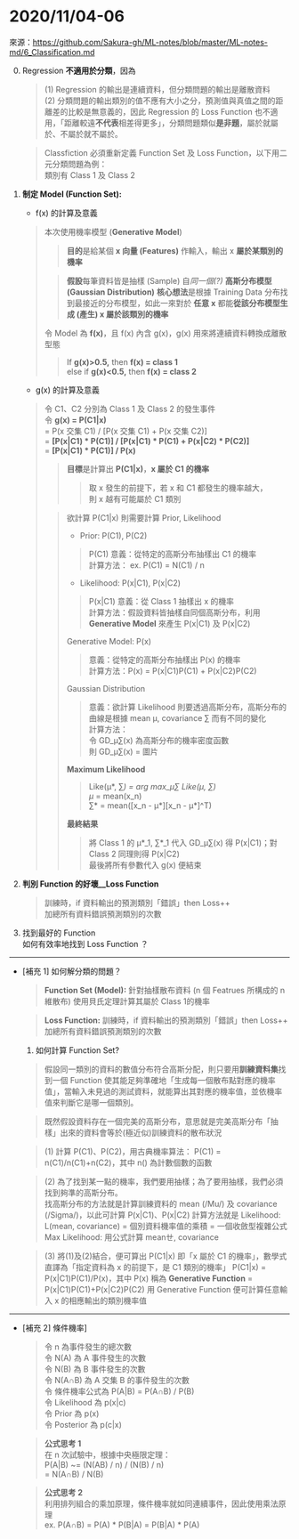 # 2020/11/04-06
來源：https://github.com/Sakura-gh/ML-notes/blob/master/ML-notes-md/6_Classification.md

0.  Regression <b>不適用於分類</b>，因為<br>
    > (1) Regression 的輸出是連續資料，但分類問題的輸出是離散資料<br>
    > (2) 分類問題的輸出類別的值不應有大小之分，預測值與真值之間的距離差的比較是無意義的，因此 Regression 的 Loss Function 也不適用，「距離較遠<b>不代表</b>相差得更多」，分類問題類似<b>是非題</b>，屬於就屬於、不屬於就不屬於。
    
    > Classfiction 必須重新定義 Function Set 及 Loss Function，以下用二元分類問題為例：<br>
    > 類別有 Class 1 及 Class 2
0.  <b>制定 Model (Function Set):</b><br>
    * f(x) 的計算及意義
    > 本次使用機率模型 (**Generative Model**)<br>
    >> **目的**是給某個 **x 向量 (Features)** 作輸入，輸出 x **屬於某類別的機率**
    >
    >> **假設**每筆資料皆是抽樣 (Sample) 自*同一個(?)* **高斯分布模型 (Gaussian Distribution)**
    >> **核心想法**是根據 Training Data 分布找到最接近的分布模型，如此一來對於 **任意 x** 都能**從該分布模型生成 (產生) x 屬於該類別的機率**
    >
    > 令 Model 為 <b>f(x)</b>，且 f(x) 內含 g(x)，g(x) 用來將連續資料轉換成離散型態</b><br>
    >> If <b>g(x)>0.5,</b> then <b>f(x) = class 1</b><br>
    >> else if <b>g(x)<0.5,</b> then <b>f(x) = class 2</b><br>
    * g(x) 的計算及意義
    > 令 C1、C2 分別為 Class 1 及 Class 2 的發生事件<BR>
    > 令 <b>g(x) = P(C1|x)</b><br>
    > = P(x 交集 C1) / [P(x 交集 C1) + P(x 交集 C2)]<br>
    > = <b>[P(x|C1) * P(C1)] / [P(x|C1) * P(C1) + P(x|C2) * P(C2)]</b><br>
    > = <b>[P(x|C1) * P(C1)] / P(x)</b>
    >> <b>目標</b>是計算出 <b>P(C1|x)</b>，<b>x 屬於 C1 的機率</b>
    >>> 取 x 發生的前提下，若 x 和 C1 都發生的機率越大，<br>則 x 越有可能屬於 C1 類別
    >
    >> 欲計算 P(C1|x) 則需要計算 Prior, Likelihood<br>
    >> * Prior: P(C1), P(C2)<br>
    >> > P(C1) 意義：從特定的高斯分布抽樣出 C1 的機率<br>
    >>> 計算方法： ex. P(C1) = N(C1) / n
    >>
    >> * Likelihood: P(x|C1), P(x|C2)
    >>> P(x|C1) 意義：從 Class 1 抽樣出 x 的機率<br>
    >>> 計算方法：假設資料皆抽樣自同個高斯分布，利用 **Generative Model** 來產生 P(x|C1) 及 P(x|C2)
    >>
    >> Generative Model: P(x)
    >>> 意義：從特定的高斯分布抽樣出 P(x) 的機率<br>
    >>> 計算方法：P(x) =  P(x|C1)P(C1) + P(x|C2)P(C2)
    >>
    >> Gaussian Distribution
    >>> 意義：欲計算 Likelihood 則要透過高斯分布，高斯分布的曲線是根據 mean μ, covariance ∑ 而有不同的變化<br>
    >>> 計算方法：<br>
    >>> 令 GD_μ∑(x) 為高斯分布的機率密度函數<br>
    >>> 則 GD_μ∑(x) = 圖片<br> 
    >>
    >> **Maximum Likelihood**
    >>> Like(μ*, ∑*) = arg max_μ∑ Like(μ, ∑)<br>
    >>> μ* = mean(x_n)<br>
    >>> ∑* = mean([x_n - μ*][x_n - μ*]^T)<br>
    >>
    >> **最終結果**<br>
    >>> 將 Class 1 的 μ\*_1, ∑\*_1 代入 GD_μ∑(x) 得 P(x|C1)；對Class 2 同理則得 P(x|C2)<br>
    >>> 最後將所有參數代入 g(x) 便結束

0.  <b>判別 Function 的好壞__Loss Function</b><br>
    > 訓練時，if 資料輸出的預測類別「錯誤」then Loss++<br>
    > 加總所有資料錯誤預測類別的次數

0.  找到最好的 Function <br>
    如何有效率地找到 Loss Function ？<br>

---    
* [補充 1] 如何解分類的問題？
    > <b>Function Set (Model):</b> 針對抽樣散布資料 (n 個 Featrues 所構成的 n 維散布) 使用貝氏定理計算其屬於 Class 1的機率
    
    > <b>Loss Function:</b> 
    > 訓練時，if 資料輸出的預測類別「錯誤」then Loss++<br>
    > 加總所有資料錯誤預測類別的次數

    1. 如何計算 Function Set?
    > 假設同一類別的資料的數值分布符合高斯分配，則只要用<b>訓練資料集</b>找到一個 Function 使其能足夠準確地「生成每一個散布點對應的機率值」，當輸入未見過的測試資料，就能算出其對應的機率值，並依機率值來判斷它是哪一個類別。
    
    > 既然假設資料存在一個完美的高斯分布，意思就是完美高斯分布「抽樣」出來的資料會等於(極近似)訓練資料的散布狀況   
    
    > (1) 計算 P(C1)、P(C2)，用古典機率算法： P(C1) = n(C1)/n(C1)+n(C2)，其中 n() 為計數個數的函數
    
    > (2) 為了找到某一點的機率，我們要用抽樣；為了要用抽樣，我們必須找到夠準的高斯分布。<br>
    找高斯分布的方法就是計算訓練資料的 mean (/Mu/) 及 covariance (/Sigma/)，以此可計算 P(x|C1)、P(x|C2)
    計算方法就是 Likelihood: L(mean, covariance) = 個別資料機率值的乘積 = 一個收斂型複雜公式<br>
    Max Likelihood: 用公式計算 meanㄝ, covariance
    
    > (3) 將(1)及(2)結合，便可算出 P(C1|x) 即「x 屬於 C1 的機率」，數學式直譯為「指定資料為 x 的前提下，是 C1 類別的機率」
    P(C1|x) = P(x|C1)P(C1)/P(x)，其中 P(x) 稱為 <b>Generative Function</b> = P(x|C1)P(C1)+P(x|C2)P(C2)
    用 Generative Function 便可計算任意輸入 x 的相應輸出的類別機率值

---
* [補充 2] 條件機率]
    > 令 n 為事件發生的總次數 <br>
    > 令 N(A) 為 A 事件發生的次數 <br>
    > 令 N(B) 為 B 事件發生的次數 <br>
    > 令 N(A∩B) 為 A 交集 B 的事件發生的次數  <br>
    > 令 條件機率公式為 P(A|B) = P(A∩B) / P(B) <br>
    > 令 Likelihood 為 p(x|c)<br>
    > 令 Prior 為 p(x)<br>
    > 令 Posterior 為 p(c|x) 
  
    > <b>公式思考 1</b><br>
    > 在 n 次試驗中，根據中央極限定理：<br>
    > P(A|B) ~= (N(AB) / n) / (N(B) / n)<br>
    > = N(A∩B) / N(B)<br>

    > <b>公式思考 2</b><br> 
    > 利用排列組合的乘加原理，條件機率就如同連續事件，因此使用乘法原理<br>
    > ex. P(A∩B) = P(A) * P(B|A) = P(B|A) * P(A)


